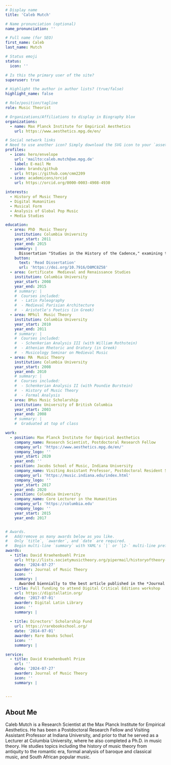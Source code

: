```yaml
---
# Display name
title: 'Caleb Mutch'

# Name pronunciation (optional)
name_pronunciation: ''

# Full name (for SEO)
first_name: Caleb
last_name: Mutch

# Status emoji
status:
  icon: ''

# Is this the primary user of the site?
superuser: true

# Highlight the author in author lists? (true/false)
highlight_name: false

# Role/position/tagline
role: Music Theorist

# Organizations/Affiliations to display in Biography blox
organizations:
  - name: Max Planck Institute for Empirical Aesthetics
    url: https://www.aesthetics.mpg.de/en/

# Social network links
# Need to use another icon? Simply download the SVG icon to your `assets/media/icons/` folder.
profiles:
  - icon: hero/envelope
    url: 'mailto:caleb.mutch@ae.mpg.de'
    label: E-mail Me
  - icon: brands/github
    url: https://github.com/cmm2209
  - icon: academicons/orcid
    url: https://orcid.org/0000-0003-4908-4930

interests:
  - History of Music Theory
  - Digital Humanities
  - Musical Form
  - Analysis of Global Pop Music
  - Media Studies

education:
  - area: PhD  Music Theory
    institution: Columbia University
    year_start: 2011
    year_end: 2015
    summary: |
      Dissertation "Studies in the History of the Cadence," examining the development of that concept from antiquity through the romantic period. Dissertation sponsors: David E. Cohen and Benjamin Steege.
    button:
      text: 'Read Dissertation'
      url: 'https://doi.org/10.7916/D8MC8Z58'
  - area: Certificate  Medieval and Renaissance Studies
    institution: Columbia University
    year_start: 2008
    year_end: 2015
    # summary: |
    #  Courses included:
    #  - Latin Paleography
    #  - Medieval Parisian Architecture
    #  - Aristotle's Poetics (in Greek)  
  - area: MPhil  Music Theory
    institution: Columbia University
    year_start: 2010
    year_end: 2011
    # summary: |
    #  Courses included:
    #  - Schenkerian Analysis III (with William Rothstein)
    #  - Athenian Rhetoric and Oratory (in Greek)
    #  - Musicology Seminar on Medieval Music
  - area: MA  Music Theory
    institution: Columbia University
    year_start: 2008
    year_end: 2010
    # summary: |
    #  Courses included:
    #  - Schenkerian Analysis II (with Poundie Burstein)
    #  - History of Music Theory
    #  - Formal Analysis
  - area: BMus Music Scholarship
    institution: University of British Columbia
    year_start: 2003
    year_end: 2008
    # summary: |
    #  Graduated at top of class  

work:
  - position: Max Planck Institute for Empirical Aesthetics
    company_name: Research Scientist, Postdoctoral Research Fellow
    company_url: 'https://www.aesthetics.mpg.de/en/'
    company_logo: ''
    year_start: 2020
    year_end: ''
  - position: Jacobs School of Music, Indiana University
    company_name: Visiting Assistant Professor, Postdoctoral Resident Scholar
    company_url: 'https://music.indiana.edu/index.html'
    company_logo: ''
    year_start: 2017
    year_end: 2020  
  - position: Columbia University
    company_name: Core Lecturer in the Humanities
    company_url: 'https://columbia.edu'
    company_logo: ''
    year_start: 2015
    year_end: 2017    


# Awards.
#   Add/remove as many awards below as you like.
#   Only `title`, `awarder`, and `date` are required.
#   Begin multi-line `summary` with YAML's `|` or `|2-` multi-line prefix and indent 2 spaces below.
awards:
  - title: David Kraehenbuehl Prize
    url: http://lists.societymusictheory.org/pipermail/historyoftheory-societymusictheory.org/Week-of-Mon-20240722/000106.html
    date: '2024-07-27'
    awarder: Journal of Music Theory
    icon: ''
    summary: |
      Awarded biennially to the best article published in the *Journal of Music Theory* by a scholar in early career who is untenured at time of submission.
  - title: Full funding to attend Digital Critical Editions workshop
    url: https://digitallatin.org/
    date: '2017-07-01'
    awarder: Digital Latin Library
    icon: ''
    summary: |
      
  - title: Directors' Scholarship Fund
    url: https://rarebookschool.org/
    date: '2014-07-01'
    awarder: Rare Books School
    icon: ''
    summary: |

service:
  - title: David Kraehenbuehl Prize
    url: ''
    date: '2024-07-27'
    awarder: Journal of Music Theory
    icon: ''
    summary: |


---
```


## About Me

Caleb Mutch is a Research Scientist at the Max Planck Institute for Empirical Aesthetics. He has been a Postdoctoral Research Fellow and Visiting Assistant Professor at Indiana University, and prior to that he served as a Lecturer at Columbia University, where he also completed a Ph.D. in music theory. He studies topics including the history of music theory from antiquity to the romantic era, formal analysis of baroque and classical music, and South African popular music.